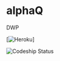 # alphaQ

DWP

[![Heroku](https://alpha-q.herokuapp.com/?app=heroku-badge)]

![Codeship Status](https://codeship.com/projects/1e4933d0-4e9e-0133-7d5d-0a25db2949d0/status?branch=master)
